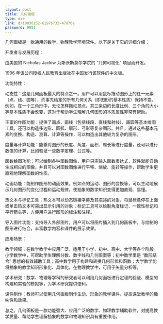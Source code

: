 ```yaml
---
layout: post
title: 几何画板
type: exe
link: d/10036152-62976733-47876a
password: 9981
---
```


几何画板是一款通用的数学、物理教学环境软件。以下是关于它的详细介绍：

开发者与发展历程：

由美国的 Nicholas Jackiw 为斯沃斯莫尔学院的 “几何可视化” 项目而开发。

1996 年该公司授权人民教育出版社在中国发行该软件的中文版。

功能特性：

动态性：这是几何画板最大的特点之一。用户可以用鼠标拖动图形上的任一元素（点、线、圆等），而事先给定的所有几何关系（即图形的基本性质）保持不变。例如，在一个三角形中，无论怎样拖动顶点，其三条边的长度比例、三个角的大小等基本性质不会改变，这对于帮助学生理解几何图形的本质属性非常有帮助。

丰富的作图功能：提供了画点、画线（包括线段、直线和射线）、画圆等基本绘图工具，还可以构造多边形、圆弧、扇形、弓形等复杂图形。并且，通过这些基本元素的变换、构造、测算、计算等操作，可以构造出其他较为复杂的图形。

度量与计算功能：能够对图形的长度、角度、面积、周长等进行度量，还可以进行数值的计算，比如验证一些数学定理、公式等。

函数绘图功能：可以绘制各种函数图像，用户只需输入函数表达式，软件就能自动生成相应的图像，并且可以对函数图像进行平移、缩放、旋转等操作，帮助学生更直观地理解函数的性质。

动画功能：能制作图形的动画效果，例如点的运动、图形的变换等，可以生动地展示几何图形的变化过程和运动规律，使抽象的数学知识变得更加直观、易懂。

热文本与标记工具：热文本可以动态链接字幕及其描述的对象，将鼠标悬停在上面或单击热文本可突出显示引用的对象；标记工具可以绘制角度标记、一致性标记和平行箭头等，方便用户进行图形的标注和注释。

导入图片功能：支持导入外部图片，用户可以将图片插入到几何画板中，与绘制的图形进行结合，丰富教学内容和课件的展示效果。

应用场景：

教学领域：在数学教学中应用广泛，适用于小学、初中、高中、大学等各个阶段。小学数学中，可帮助学生理解分数、数字线和几何图案等；初中数学里是 “数形结合” 思想的有效辅助工具；高中数学用于构建和转换几何形状和函数；大学数学能将抽象的教学知识形象化、具体化。在物理教学中，可用于矢量分析等。

学术研究：数学、物理等学科的研究者可以利用几何画板进行定理的验证、模型的构建和实验的模拟等，为学术研究提供便利。

课件制作：教师可以使用几何画板制作生动、形象的教学课件，提高课堂教学的趣味性和效果。

总之，几何画板是一款功能强大、应用广泛的数学、物理教学辅助软件，对提高教学质量、帮助学生理解抽象的数学和物理知识具有重要作用。